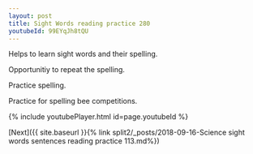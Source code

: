 ```yaml
---
layout: post
title: Sight Words reading practice 280
youtubeId: 99EYqJh8tQU
---
```

 
 
Helps to learn sight words and their spelling.

Opportunitiy to repeat the spelling. 

Practice spelling. 
 
Practice for spelling bee competitions. 
 
{% include youtubePlayer.html id=page.youtubeId %}
 
 

[Next]({{ site.baseurl }}{% link  split2/_posts/2018-09-16-Science sight words sentences reading practice 113.md%})
 
